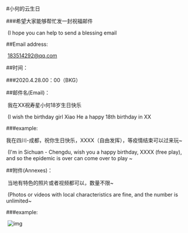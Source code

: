 #小何的云生日

###希望大家能够帮忙发一封祝福邮件

​	(I hope you can help to send a blessing email

##Email address:

​		183514292@qq.com

##时间：

###2020.4.28.00：00（BKG）

##邮件名(Email)：

​	我在XX祝寿星小何18岁生日快乐

​	(I wish the birthday girl Xiao He a happy 18th birthday in XX

###example:

​	我在四川-成都，祝你生日快乐，XXXX（自由发挥），等疫情结束可以过来玩~

​	(I'm in Sichuan - Chengdu, wish you a happy birthday, XXXX (free play), and so the epidemic is over can come over to play ~



##附件(Annexes)：

​	当地有特色的照片或者视频都可以，数量不限~

​	(Photos or videos with local characteristics are fine, and the number is unlimited~

###example:

​                 ![img](https://docimg5.docs.qq.com/image/uLTRkCtjGRFcpvEaf-ojrA.jpeg?w=1080&h=1973)        
